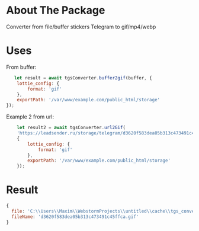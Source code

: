 # About The Package

Converter from file/buffer stickers Telegram to gif/mp4/webp

# Uses

From buffer:

```js
   let result = await tgsConverter.buffer2gif(buffer, {
    lottie_config: {
        format: 'gif'
    },
    exportPath: '/var/www/example.com/public_html/storage'
});
```

Example 2 from url:

```js
    let result2 = await tgsConverter.url2Gif(
    'https://leadsender.ru/storage/telegram/d3620f583dea05b313c473491c45ffca.tgs',
    {
        lottie_config: {
            format: 'gif'
        },
        exportPath: '/var/www/example.com/public_html/storage'
    });
```

# Result

```js
{
  file: 'C:\\Users\\Maxim\\WebstormProjects\\untitled\\cache\\tgs_converter\\d3620f583dea05b313c473491c45ffca.gif',
  fileName: 'd3620f583dea05b313c473491c45ffca.gif'
}
```